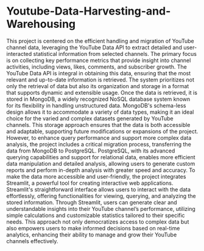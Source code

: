 # Youtube-Data-Harvesting-and-Warehousing
This project is centered on the efficient handling and 
migration of YouTube channel data, leveraging the YouTube Data API to extract 
detailed and user-interacted statistical information from selected channels. The 
primary focus is on collecting key performance metrics that provide insight into 
channel activities, including views, likes, comments, and subscriber growth. The 
YouTube Data API is integral in obtaining this data, ensuring that the most 
relevant and up-to-date information is retrieved. The system prioritizes not only 
the retrieval of data but also its organization and storage in a format that supports 
dynamic and extensible usage.
Once the data is retrieved, it is stored in MongoDB, a widely recognized NoSQL 
database system known for its flexibility in handling unstructured data. 
MongoDB's schema-less design allows it to accommodate a variety of data types, 
making it an ideal choice for the varied and complex datasets generated by 
YouTube channels. This storage approach ensures that the data is both accessible 
and adaptable, supporting future modifications or expansions of the project. 
However, to enhance query performance and support more complex data 
analysis, the project includes a critical migration process, transferring the data 
from MongoDB to PostgreSQL. PostgreSQL, with its advanced querying 
capabilities and support for relational data, enables more efficient data 
manipulation and detailed analysis, allowing users to generate custom reports and 
perform in-depth analysis with greater speed and accuracy.
To make the data more accessible and user-friendly, the project integrates 
Streamlit, a powerful tool for creating interactive web applications. Streamlit's 
straightforward interface allows users to interact with the data effortlessly, 
offering functionalities for viewing, querying, and analyzing the stored 
information. Through Streamlit, users can generate clear and understandable 
insights into their YouTube channel’s performance, utilizing simple calculations 
and customizable statistics tailored to their specific needs. This approach not only 
democratizes access to complex data but also empowers users to make informed 
decisions based on real-time analytics, enhancing their ability to manage and 
grow their YouTube channels effectively.
